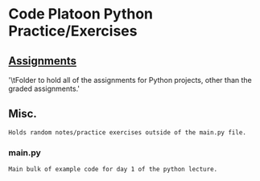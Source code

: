 # Code Platoon Python Practice/Exercises

## [Assignments](https://github.com/matthew-peterson-39/cp_python_practice/tree/main/Assignments)
  '\tFolder to hold all of the assignments for Python projects, other than the graded assignments.'
## Misc.
  ```Holds random notes/practice exercises outside of the main.py file.```

### main.py
  ```Main bulk of example code for day 1 of the python lecture.```
